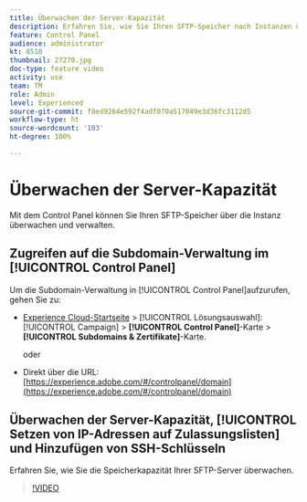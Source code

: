 ```yaml
---
title: Überwachen der Server-Kapazität
description: Erfahren Sie, wie Sie Ihren SFTP-Speicher nach Instanzen überwachen und verwalten und IP-Adressen zu Zulassungslisten hinzufügen können.
feature: Control Panel
audience: administrator
kt: 8510
thumbnail: 27270.jpg
doc-type: feature video
activity: use
team: TM
role: Admin
level: Experienced
source-git-commit: f8ed9264e592f4adf070a517049e3d36fc3112d5
workflow-type: ht
source-wordcount: '103'
ht-degree: 100%

---
```


# Überwachen der Server-Kapazität

Mit dem Control Panel können Sie Ihren SFTP-Speicher über die Instanz überwachen und verwalten.

## Zugreifen auf die Subdomain-Verwaltung im [!UICONTROL Control Panel]

Um die Subdomain-Verwaltung in [!UICONTROL Control Panel]aufzurufen, gehen Sie zu:

* [Experience Cloud-Startseite](https://experience.adobe.com/#/home) > [!UICONTROL Lösungsauswahl]: [!UICONTROL Campaign] > **[!UICONTROL Control Panel]**-Karte > **[!UICONTROL Subdomains &amp; Zertifikate]**-Karte.

   oder
* Direkt über die URL: [https://experience.adobe.com/#/controlpanel/domain](https://experience.adobe.com/#/controlpanel/domain)

## Überwachen der Server-Kapazität, [!UICONTROL Setzen von IP-Adressen auf Zulassungslisten] und Hinzufügen von SSH-Schlüsseln

Erfahren Sie, wie Sie die Speicherkapazität Ihrer SFTP-Server überwachen.

>[!VIDEO](https://video.tv.adobe.com/v/27270?quality=12)
